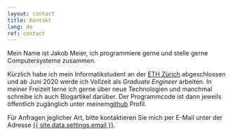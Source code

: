 ```yaml
---
layout: contact
title: Kontakt
lang: de
ref: contact
---
```

Mein Name ist Jakob Meier, ich programmiere gerne und stelle gerne Computersysteme zusammen.

Kürzlich habe ich mein Informatikstudent an der <a href="https://www.ethz.ch">ETH Zürich</a> abgeschlossen und ab Juni 2020 werde ich Vollzeit als *Graduate Engineer* arbeiten.
In meiner Freizeit lerne ich gerne über neue Technologien und manchmal schreibe ich auch Blogartikel darüber.
Der Programmcode ist dann jeweils öffentlich zugänglich unter meinem<a href=https://github.com/jakmeier/>github</a> Profil.

Für Anfragen jeglicher Art, bitte kontaktieren Sie mich per E-Mail unter der Adresse <a href="mailto:{{ site.data.settings.email }}">{{ site.data.settings.email }}</a>.

